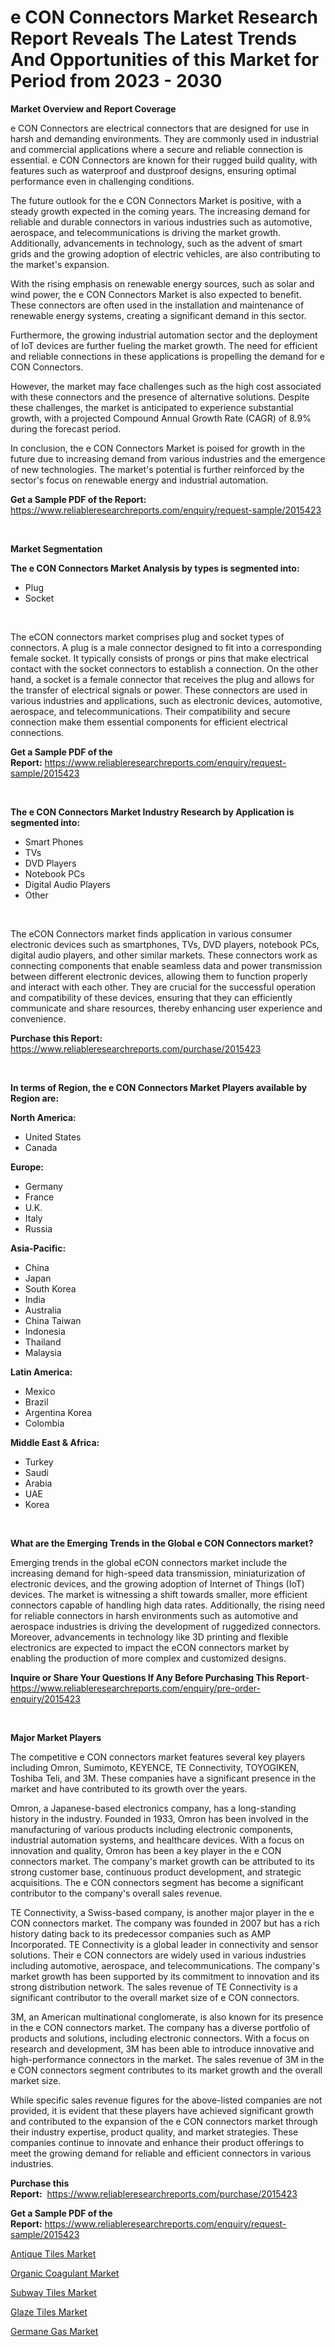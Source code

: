<p><h1>e CON Connectors Market Research Report Reveals The Latest Trends And Opportunities of this Market for Period from 2023 - 2030</h1></p><p><strong>Market Overview and Report Coverage</strong></p>
<p><p>e CON Connectors are electrical connectors that are designed for use in harsh and demanding environments. They are commonly used in industrial and commercial applications where a secure and reliable connection is essential. e CON Connectors are known for their rugged build quality, with features such as waterproof and dustproof designs, ensuring optimal performance even in challenging conditions.</p><p>The future outlook for the e CON Connectors Market is positive, with a steady growth expected in the coming years. The increasing demand for reliable and durable connectors in various industries such as automotive, aerospace, and telecommunications is driving the market growth. Additionally, advancements in technology, such as the advent of smart grids and the growing adoption of electric vehicles, are also contributing to the market's expansion.</p><p>With the rising emphasis on renewable energy sources, such as solar and wind power, the e CON Connectors Market is also expected to benefit. These connectors are often used in the installation and maintenance of renewable energy systems, creating a significant demand in this sector.</p><p>Furthermore, the growing industrial automation sector and the deployment of IoT devices are further fueling the market growth. The need for efficient and reliable connections in these applications is propelling the demand for e CON Connectors.</p><p>However, the market may face challenges such as the high cost associated with these connectors and the presence of alternative solutions. Despite these challenges, the market is anticipated to experience substantial growth, with a projected Compound Annual Growth Rate (CAGR) of 8.9% during the forecast period.</p><p>In conclusion, the e CON Connectors Market is poised for growth in the future due to increasing demand from various industries and the emergence of new technologies. The market's potential is further reinforced by the sector's focus on renewable energy and industrial automation.</p></p>
<p><strong>Get a Sample PDF of the Report:</strong> <a href="https://www.reliableresearchreports.com/enquiry/request-sample/2015423">https://www.reliableresearchreports.com/enquiry/request-sample/2015423</a></p>
<p>&nbsp;</p>
<p><strong>Market Segmentation</strong></p>
<p><strong>The e CON Connectors Market Analysis by types is segmented into:</strong></p>
<p><ul><li>Plug</li><li>Socket</li></ul></p>
<p>&nbsp;</p>
<p><p>The eCON connectors market comprises plug and socket types of connectors. A plug is a male connector designed to fit into a corresponding female socket. It typically consists of prongs or pins that make electrical contact with the socket connectors to establish a connection. On the other hand, a socket is a female connector that receives the plug and allows for the transfer of electrical signals or power. These connectors are used in various industries and applications, such as electronic devices, automotive, aerospace, and telecommunications. Their compatibility and secure connection make them essential components for efficient electrical connections.</p></p>
<p><strong>Get a Sample PDF of the Report:</strong>&nbsp;<a href="https://www.reliableresearchreports.com/enquiry/request-sample/2015423">https://www.reliableresearchreports.com/enquiry/request-sample/2015423</a></p>
<p>&nbsp;</p>
<p><strong>The e CON Connectors Market Industry Research by Application is segmented into:</strong></p>
<p><ul><li>Smart Phones</li><li>TVs</li><li>DVD Players</li><li>Notebook PCs</li><li>Digital Audio Players</li><li>Other</li></ul></p>
<p>&nbsp;</p>
<p><p>The eCON Connectors market finds application in various consumer electronic devices such as smartphones, TVs, DVD players, notebook PCs, digital audio players, and other similar markets. These connectors work as connecting components that enable seamless data and power transmission between different electronic devices, allowing them to function properly and interact with each other. They are crucial for the successful operation and compatibility of these devices, ensuring that they can efficiently communicate and share resources, thereby enhancing user experience and convenience.</p></p>
<p><strong>Purchase this Report:</strong>&nbsp; <a href="https://www.reliableresearchreports.com/purchase/2015423">https://www.reliableresearchreports.com/purchase/2015423</a></p>
<p>&nbsp;</p>
<p><strong>In terms of Region, the e CON Connectors Market Players available by Region are:</strong></p>
<p>
    <p> <strong> North America: </strong>
        <ul>
            <li>United States</li>
            <li>Canada</li>
        </ul>
        </p> 
    <p> <strong> Europe: </strong>
        <ul>
            <li>Germany</li>
            <li>France</li>
            <li>U.K.</li>
            <li>Italy</li>
            <li>Russia</li>
        </ul>
        </p> 
    <p> <strong> Asia-Pacific: </strong>
        <ul>
            <li>China</li>
            <li>Japan</li>
            <li>South Korea</li>
            <li>India</li>
            <li>Australia</li>
            <li>China Taiwan</li>
            <li>Indonesia</li>
            <li>Thailand</li>
            <li>Malaysia</li>
        </ul>
        </p> 
    <p> <strong> Latin America: </strong>
        <ul>
            <li>Mexico</li>
            <li>Brazil</li>
            <li>Argentina Korea</li>
            <li>Colombia</li>
        </ul>
        </p> 
    <p> <strong> Middle East & Africa: </strong>
        <ul>
            <li>Turkey</li>
            <li>Saudi</li>
            <li>Arabia</li>
            <li>UAE</li>
            <li>Korea</li>
        </ul>
    </p>
    </p>
<p>&nbsp;</p>
<p><strong>What are the Emerging Trends in the Global e CON Connectors market?</strong></p>
<p><p>Emerging trends in the global eCON connectors market include the increasing demand for high-speed data transmission, miniaturization of electronic devices, and the growing adoption of Internet of Things (IoT) devices. The market is witnessing a shift towards smaller, more efficient connectors capable of handling high data rates. Additionally, the rising need for reliable connectors in harsh environments such as automotive and aerospace industries is driving the development of ruggedized connectors. Moreover, advancements in technology like 3D printing and flexible electronics are expected to impact the eCON connectors market by enabling the production of more complex and customized designs.</p></p>
<p><strong>Inquire or Share Your Questions If Any Before Purchasing This Report</strong>- <a href="https://www.reliableresearchreports.com/enquiry/pre-order-enquiry/2015423">https://www.reliableresearchreports.com/enquiry/pre-order-enquiry/2015423</a></p>
<p>&nbsp;</p>
<p><strong>Major Market Players</strong></p>
<p><p>The competitive e CON connectors market features several key players including Omron, Sumimoto, KEYENCE, TE Connectivity, TOYOGIKEN, Toshiba Teli, and 3M. These companies have a significant presence in the market and have contributed to its growth over the years.</p><p>Omron, a Japanese-based electronics company, has a long-standing history in the industry. Founded in 1933, Omron has been involved in the manufacturing of various products including electronic components, industrial automation systems, and healthcare devices. With a focus on innovation and quality, Omron has been a key player in the e CON connectors market. The company's market growth can be attributed to its strong customer base, continuous product development, and strategic acquisitions. The e CON connectors segment has become a significant contributor to the company's overall sales revenue.</p><p>TE Connectivity, a Swiss-based company, is another major player in the e CON connectors market. The company was founded in 2007 but has a rich history dating back to its predecessor companies such as AMP Incorporated. TE Connectivity is a global leader in connectivity and sensor solutions. Their e CON connectors are widely used in various industries including automotive, aerospace, and telecommunications. The company's market growth has been supported by its commitment to innovation and its strong distribution network. The sales revenue of TE Connectivity is a significant contributor to the overall market size of e CON connectors.</p><p>3M, an American multinational conglomerate, is also known for its presence in the e CON connectors market. The company has a diverse portfolio of products and solutions, including electronic connectors. With a focus on research and development, 3M has been able to introduce innovative and high-performance connectors in the market. The sales revenue of 3M in the e CON connectors segment contributes to its market growth and the overall market size.</p><p>While specific sales revenue figures for the above-listed companies are not provided, it is evident that these players have achieved significant growth and contributed to the expansion of the e CON connectors market through their industry expertise, product quality, and market strategies. These companies continue to innovate and enhance their product offerings to meet the growing demand for reliable and efficient connectors in various industries.</p></p>
<p><strong>Purchase this Report:</strong>&nbsp;&nbsp;<a href="https://www.reliableresearchreports.com/purchase/2015423">https://www.reliableresearchreports.com/purchase/2015423</a></p>
<p></p>
<p><strong>Get a Sample PDF of the Report:</strong>&nbsp;<a href="https://www.reliableresearchreports.com/enquiry/request-sample/2015423">https://www.reliableresearchreports.com/enquiry/request-sample/2015423</a></p>
<p><p><a href="https://medium.com/@efrainhaley/antique-tiles-market-analysis-and-sze-forecasted-for-period-from-2023-to-2030-1173bdaeecd7">Antique Tiles Market</a></p><p><a href="https://medium.com/@cleogerhold/organic-coagulant-market-size-reveals-the-best-marketing-channels-in-global-industry-986c5ddb45f2">Organic Coagulant Market</a></p><p><a href="https://medium.com/@sigridrobel/subway-tiles-market-research-report-its-history-and-forecast-2023-to-2030-4ce17b8ba4f4">Subway Tiles Market</a></p><p><a href="https://medium.com/@taniawisozk2023/glaze-tiles-market-research-report-its-history-and-forecast-2023-to-2030-32dceb7ea7af">Glaze Tiles Market</a></p><p><a href="https://medium.com/@torreyjones2023/germane-gas-market-comprehensive-assessment-by-type-application-and-geography-60b0cc5df118">Germane Gas Market</a></p></p>